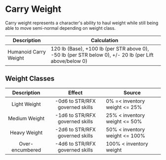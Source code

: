 # Carry Weight

Carry weight represents a character's ability to haul weight while still being able to move semi-normal depending on weight class.

| Description           | Calculation                                                                                            |
| --------------------- | ------------------------------------------------------------------------------------------------------ |
| Humanoid Carry Weight | 120 lb (Base), +100 lb (per STR above 0), -50 lb (per STR below 0), +/- 20 lb (per Lift above/below 0) |

## Weight Classes

|   Description   |             Effect             | Source                         |
| :-------------: | :-----------------------------: | ------------------------------ |
|  Light Weight  | -0d6 to STR/RFX governed skills | 0% =< inventory weight <= 25% |
|  Medium Weight  | -1d6 to STR/RFX governed skills | 25% < inventory weight <= 50%  |
|  Heavy Weight  | -2d6 to STR/RFX governed skills | 50% < inventory weight <= 100% |
| Over-encumbered | -4d6 to STR/RFX governed skills | 100% < inventory weight        |
